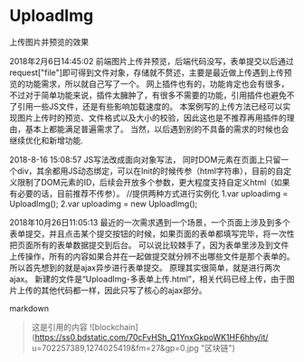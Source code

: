 # UploadImg
上传图片并预览的效果

2018年2月6日14:45:02 
前端图片上传并预览，后端代码没写，表单提交以后通过request["file"]即可得到文件对象，存储就不赘述，主要是最近做上传遇到上传预览的功能需求，所以就自己写了一个。
网上插件也有的，功能肯定也会有很多，不过对于简单功能来说，插件太臃肿了，有很多不需要的功能，引用插件也避免不了引用一些JS文件，还是有些影响加载速度的。
本案例写的上传方法已经可以实现图片上传时的预览、文件格式以及大小的校验，因此这也是不推荐再用插件的理由，基本上都能满足普遍需求了。
当然，以后遇到别的不具备的需求的时候也会继续优化和新增功能.


2018-8-16 15:08:57
JS写法改成面向对象写法， 同时DOM元素在页面上只留一个div，其余都用JS动态绑定，可以在Init的时候传参（html字符串），目前的自定义限制了DOM元素的ID，后续会开放多个参数，更大程度支持自定义html（如果有必要的话，目前推荐不传参）。
//提供两种方式进行实例化  1.var uploadimg = UploadImg(); 2.var uploadimg = new UploadImg();

2018年10月26日11:05:13
最近的一次需求遇到一个场景，一个页面上涉及到多个表单提交，并且点击某个提交按钮的时候，如果页面的表单都填写完毕，将一次性把页面所有的表单数据提交到后台。
可以说比较棘手了，因为表单里涉及到文件上传操作，所有的内容如果合并在一起做提交就分辨不出哪些文件是那个表单的。所以首先想到的就是ajax异步进行表单提交。
原理其实很简单，就是进行两次ajax。
新建的文件是“UploadImg-多表单上传.html”，相关代码已经上传，由于图片上传的其他代码都一样，因此只写了核心的ajax部分。



markdown
>这是引用的内容
![blockchain](https://ss0.bdstatic.com/70cFvHSh_Q1YnxGkpoWK1HF6hhy/it/
u=702257389,1274025419&fm=27&gp=0.jpg "区块链")
